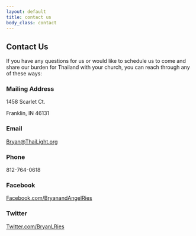 ```yaml
---
layout: default
title: contact us
body_class: contact
---
```



## Contact Us

If you have any questions for us or would like to schedule us to come and share our burden for Thailand with your church, you can reach through any of these ways:

### Mailing Address

1458 Scarlet Ct.

Franklin, IN 46131

### Email

[Bryan@ThaiLight.org](mailto:Bryan@ThaiLight.org)

### Phone

812-764-0618

### Facebook

[Facebook.com/BryanandAngelRies](http://Facebook.com/BryanandAngelRies)

### Twitter

[Twitter.com/BryanLRies](http://Twitter.com/BryanLRies)
